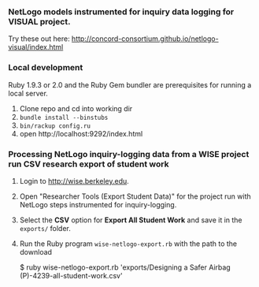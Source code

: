 ### NetLogo models instrumented for inquiry data logging for VISUAL project.

Try these out here: http://concord-consortium.github.io/netlogo-visual/index.html

### Local development

Ruby 1.9.3 or 2.0 and the Ruby Gem bundler are prerequisites for running a local server.

1. Clone repo and cd into working dir
2. `bundle install --binstubs`
3. `bin/rackup config.ru`
4. open http://localhost:9292/index.html

### Processing NetLogo inquiry-logging data from a WISE project run CSV research export of student work

1. Login to http://wise.berkeley.edu.
2. Open "Researcher Tools (Export Student Data)" for the project run with NetLogo steps instrumented for inquiry-logging.
3. Select the **CSV** option for **Export All Student Work** and save it in the `exports/` folder.
4. Run the Ruby program `wise-netlogo-export.rb` with the path to the download

    $ ruby wise-netlogo-export.rb 'exports/Designing a Safer Airbag (P)-4239-all-student-work.csv'

